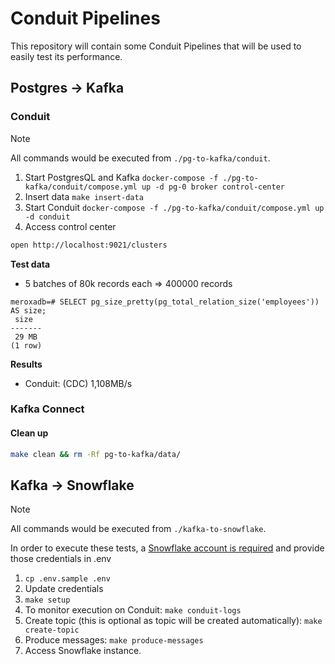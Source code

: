 # Conduit Pipelines

This repository will contain some Conduit Pipelines that will be used to easily test its performance.

## Postgres -> Kafka

### Conduit

> [!NOTE]  
> All commands would be executed from `./pg-to-kafka/conduit`.

1. Start PostgresQL and Kafka `docker-compose -f ./pg-to-kafka/conduit/compose.yml up -d pg-0 broker control-center`
1. Insert data `make insert-data`
1. Start Conduit `docker-compose -f ./pg-to-kafka/conduit/compose.yml up -d conduit`
1. Access control center


```bash
open http://localhost:9021/clusters
```

**Test data**

- 5 batches of 80k records each => 400000 records

```
meroxadb=# SELECT pg_size_pretty(pg_total_relation_size('employees')) AS size;
 size  
-------
 29 MB
(1 row)
```

**Results**

- Conduit: (CDC) 1,108MB/s 

### Kafka Connect


#### Clean up

```bash
make clean && rm -Rf pg-to-kafka/data/
```

## Kafka -> Snowflake

> [!NOTE]  
> All commands would be executed from `./kafka-to-snowflake`.
>
> In order to execute these tests, a [Snowflake account is required](https://signup.snowflake.com/) and provide those credentials in .env

1. `cp .env.sample .env`
1. Update credentials
1. `make setup`
1. To monitor execution on Conduit: `make conduit-logs`
1. Create topic (this is optional as topic will be created automatically): `make create-topic`
1. Produce messages: `make produce-messages`
1. Access Snowflake instance.
